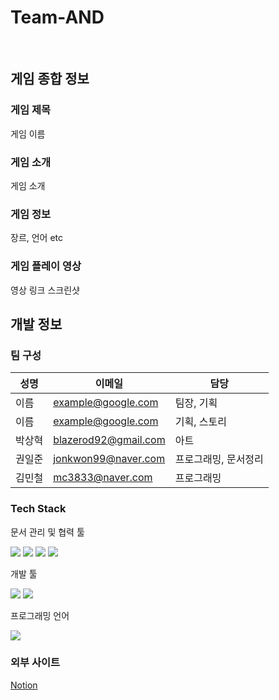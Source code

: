 # Team-AND
<br /> 

## 게임 종합 정보  
### 게임 제목  
게임 이름

### 게임 소개
게임 소개

### 게임 정보
장르, 언어 etc

### 게임 플레이 영상
영상 링크
스크린샷

## 개발 정보
### 팀 구성  
성명 | 이메일 | 담당
------|-------|-------
이름 | example@google.com | 팀장, 기획  
이름 | example@google.com | 기획, 스토리  
박상혁 | blazerod92@gmail.com | 아트  
권일준 | jonkwon99@naver.com | 프로그래밍, 문서정리  
김민철 | mc3833@naver.com | 프로그래밍  

### Tech Stack
문서 관리 및 협력 툴  

<img src='https://img.shields.io/badge/Notion-000000?style=flat-square&logo=notion'/> <img src='https://img.shields.io/badge/Github-181717?style=flat-square&logo=github'/> <img src='https://img.shields.io/badge/Slack-4A154B?style=flat-square&logo=Slack'/> <img src='https://img.shields.io/badge/Discord-5865F2?style=flat-square&logo=Discord&logoColor=white'/>

개발 툴  

<img src='https://img.shields.io/badge/Unity-000000?style=flat-square&logo=unity'/> <img src="https://img.shields.io/badge/Visual Studio Code-007ACC?style=flat-square&logo=Visual Studio Code&logoColor=white"/>

프로그래밍 언어  

<img src='https://img.shields.io/badge/C%23-542fd4?style=flat-square&logo=C%23'/>

### 외부 사이트
[Notion](https://www.notion.so/Team-AND-789218b160824b5d9d1c33fd984d1a8d)
